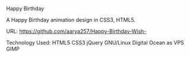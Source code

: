 Happy Birthday

A Happy Birthday animation design in CSS3, HTML5.

URL: https://github.com/aarya257/Happy-Birthday-Wish-

Technology Used: HTML5 CSS3 jQuery  GNU/Linux Digital Ocean as VPS GIMP



